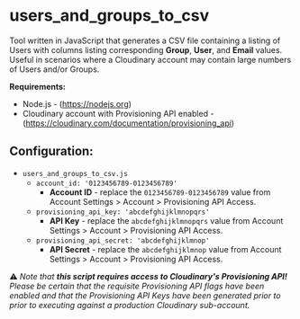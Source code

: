 # users_and_groups_to_csv

Tool written in JavaScript that generates a CSV file containing a listing of Users with columns listing corresponding **Group**, **User**, and **Email** values. Useful in scenarios where a Cloudinary account may contain large numbers of Users and/or Groups.

**Requirements:**
- Node.js - (https://nodejs.org)
- Cloudinary account with Provisioning API enabled - (https://cloudinary.com/documentation/provisioning_api)

## Configuration:

- `users_and_groups_to_csv.js`
  - `account_id: '0123456789-0123456789'`
    - **Account ID** - replace the `0123456789-0123456789` value from Account Settings > Account > Provisioning API Access.
  - `provisioning_api_key: 'abcdefghijklmnopqrs'`
    - **API Key** - replace the `abcdefghijklmnopqrs` value from Account Settings > Account > Provisioning API Access.
  - `provisioning_api_secret: 'abcdefghijklmnop'`
    - **API Secret** - replace the `abcdefghijklmnop` value from Account Settings > Account > Provisioning API Access.

:warning: *Note that **this script requires access to Cloudinary's Provisioning API!** Please be certain that the requisite Provisioning API flags have been enabled and that the Provisioning API Keys have been generated prior to prior to executing against a production Cloudinary sub-account.*
